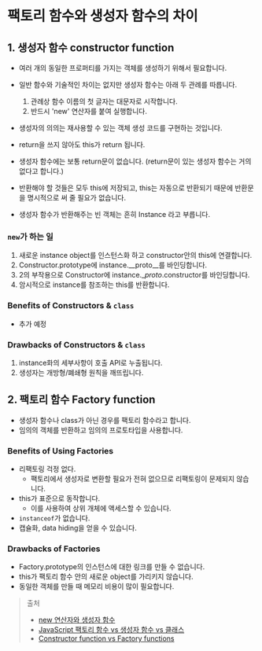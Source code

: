 # 팩토리 함수와 생성자 함수의 차이



## 1. 생성자 함수 constructor function 
- 여러 개의 동일한 프로퍼티를 가지는 객체를 생성하기 위해서 필요합니다.
- 일반 함수와 기술적인 차이는 없지만 생성자 함수는 아래 두 관례를 따릅니다. 
  1. 관례상 함수 이름의 첫 글자는 대문자로 시작합니다.
  2. 반드시 'new' 연산자를 붙여 실행합니다.

- 생성자의 의의는 재사용할 수 있는 객체 생성 코드를 구현하는 것입니다.
- return을 쓰지 않아도 this가 return 됩니다.
- 생성자 함수에는 보통 return문이 없습니다. (return문이 있는 생성자 함수는 거의 없다고 합니다.)
- 반환해야 할 것들은 모두 this에 저장되고, this는 자동으로 반환되기 때문에 반환문을 명시적으로 써 줄 필요가 없습니다.
- 생성자 함수가 반환해주는 빈 객체는 흔히 Instance 라고 부릅니다. 


### `new`가 하는 일 
1. 새로운 instance object를 인스턴스화 하고 constructor안의 this에 연결합니다.
2. Constructor.prototype에 instance.__proto__를 바인딩합니다.
3. 2의 부작용으로 Constructor에 instance.__proto_.constructor를 바인딩합니다.
4. 암시적으로 instance를 참조하는 this를 반환합니다. 

### Benefits of Constructors & `class`
- 추가 예정

### Drawbacks of Constructors & `class`
1. instance화의 세부사항이 호출 API로 누출됩니다. 
2. 생성자는 개방형/폐쇄형 원칙을 깨뜨립니다.


## 2. 팩토리 함수 Factory function
- 생성자 함수나 class가 아닌 경우를 팩토리 함수라고 합니다.
- 임의의 객체를 반환하고 임의의 프로토타입을 사용합니다.

### Benefits of Using Factories
- 리팩토링 걱정 없다.
  - 팩토리에서 생성자로 변환할 필요가 전혀 없으므로 리팩토링이 문제되지 않습니다.
- this가 표준으로 동작합니다.
  - 이를 사용하여 상위 개체에 액세스할 수 있습니다.
- `instanceof`가 없습니다.
- 캡슐화, data hiding을 얻을 수 있습니다.

### Drawbacks of Factories
- Factory.prototype의 인스턴스에 대한 링크를 만들 수 없습니다.
- this가 팩토리 함수 안의 새로운 object를 가리키지 않습니다.
- 동일한 객체를 만들 때 메모리 비용이 많이 필요합니다.


> 출처
> - [new 연산자와 생성자 함수](https://ko.javascript.info/constructor-new)
> - [JavaScript 팩토리 함수 vs 생성자 함수 vs 클래스](https://medium.com/javascript-scene/javascript-factory-functions-vs-constructor-functions-vs-classes-2f22ceddf33e)
> - [Constructor function vs Factory functions](https://stackoverflow.com/questions/8698726/constructor-function-vs-factory-functions)
